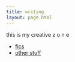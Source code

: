 ```yaml
---
title: writing
layout: page.html
---
```


this is my creative z o n e

- [fics](/writing/fic/)
- [other stuff](/writing/misc/)
